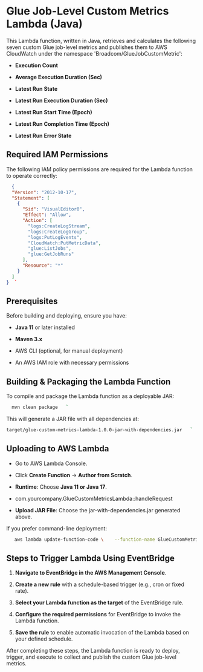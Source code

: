 
Glue Job-Level Custom Metrics Lambda (Java)
=========================================

This Lambda function, written in Java, retrieves and calculates the following seven custom Glue job-level metrics and publishes them to AWS CloudWatch under the namespace 'Broadcom/GlueJobCustomMetric':

*   **Execution Count**
    
*   **Average Execution Duration (Sec)**
    
*   **Latest Run State**
    
*   **Latest Run Execution Duration (Sec)**
    
*   **Latest Run Start Time (Epoch)**
    
*   **Latest Run Completion Time (Epoch)**
    
*   **Latest Run Error State**
    

Required IAM Permissions
------------------------

The following IAM policy permissions are required for the Lambda function to operate correctly:


```json
  {
  "Version": "2012-10-17",
  "Statement": [
    {
      "Sid": "VisualEditor0",
      "Effect": "Allow",
      "Action": [
        "logs:CreateLogStream",
        "logs:CreateLogGroup",
        "logs:PutLogEvents",
        "CloudWatch:PutMetricData",
        "glue:ListJobs",
        "glue:GetJobRuns"
      ],
      "Resource": "*"
    }
  ]
}  `

```
Prerequisites
-----------------

Before building and deploying, ensure you have:

*   **Java 11** or later installed
    
*   **Maven 3.x**
    
*   AWS CLI (optional, for manual deployment)
    
*   An AWS IAM role with necessary permissions
    

Building & Packaging the Lambda Function
-------------------------------------------

To compile and package the Lambda function as a deployable JAR:

``` bash
  mvn clean package   `
```

This will generate a JAR file with all dependencies at:

``` bash
target/glue-custom-metrics-lambda-1.0.0-jar-with-dependencies.jar   `
```

Uploading to AWS Lambda
---------------------------


*   Go to AWS Lambda Console.
    
*   Click **Create Function** → **Author from Scratch**.
    
*   **Runtime**: Choose **Java 11 or Java 17**.
    
*   com.yourcompany.GlueCustomMetricsLambda::handleRequest
    
*   **Upload JAR File**: Choose the jar-with-dependencies.jar generated above.
    

If you prefer command-line deployment:

``` bash
   aws lambda update-function-code \    --function-name GlueCustomMetricsLambda \    --zip-file fileb://target/glue-custom-metrics-lambda-1.0.0-jar-with-dependencies.jar  
```

    

Steps to Trigger Lambda Using EventBridge
-----------------------------------------

1.  **Navigate to EventBridge in the AWS Management Console**.
    
2.  **Create a new rule** with a schedule-based trigger (e.g., cron or fixed rate).
    
3.  **Select your Lambda function as the target** of the EventBridge rule.
    
4.  **Configure the required permissions** for EventBridge to invoke the Lambda function.
    
5.  **Save the rule** to enable automatic invocation of the Lambda based on your defined schedule.
    

After completing these steps, the Lambda function is ready to deploy, trigger, and execute to collect and publish the custom Glue job-level metrics.

